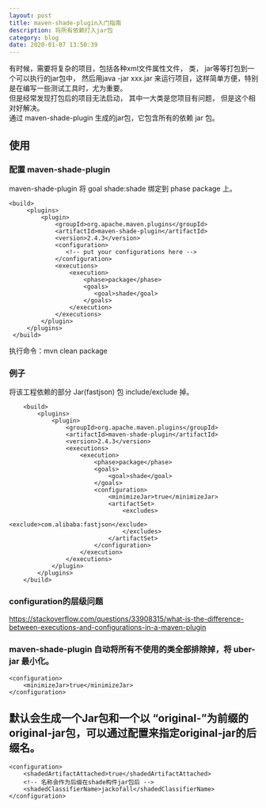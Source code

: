 ```yaml
---
layout: post
title: maven-shade-plugin入门指南
description: 将所有依赖打入jar包
category: blog
date: 2020-01-07 13:50:39
---
```


有时候，需要将复杂的项目，包括各种xml文件属性文件， 类， jar等等打包到一个可以执行的jar包中， 然后用java -jar  xxx.jar 来运行项目，这样简单方便，特别是在编写一些测试工具时，尤为重要。  
但是经常发现打包后的项目无法启动， 其中一大类是您项目有问题， 但是这个相对好解决。  
通过 maven-shade-plugin 生成的jar包，它包含所有的依赖 jar 包。

## 使用
### 配置 maven-shade-plugin
maven-shade-plugin 将 goal shade:shade 绑定到 phase package 上。

```
<build>
     <plugins>
         <plugin>
             <groupId>org.apache.maven.plugins</groupId>
             <artifactId>maven-shade-plugin</artifactId>
             <version>2.4.3</version>
             <configuration>
                <!-- put your configurations here -->
             </configuration>
             <executions>
                 <execution>
                     <phase>package</phase>
                     <goals>
                        <goal>shade</goal>
                     </goals>
                 </execution>
             </executions>
         </plugin>
     </plugins>
 </build>
```
执行命令：mvn clean package

### 例子
将该工程依赖的部分 Jar(fastjson) 包 include/exclude 掉。

```
    <build>
        <plugins>
            <plugin>
                <groupId>org.apache.maven.plugins</groupId>
                <artifactId>maven-shade-plugin</artifactId>
                <version>2.4.3</version>
                <executions>
                    <execution>
                        <phase>package</phase>
                        <goals>
                            <goal>shade</goal>
                        </goals>
                        <configuration>
                            <minimizeJar>true</minimizeJar>
                            <artifactSet>
                                <excludes>
                                    <exclude>com.alibaba:fastjson</exclude>
                                </excludes>
                            </artifactSet>
                        </configuration>
                    </execution>
                </executions>
            </plugin>
        </plugins>
    </build>
```

### configuration的层级问题
https://stackoverflow.com/questions/33908315/what-is-the-difference-between-executions-and-configurations-in-a-maven-plugin

### maven-shade-plugin 自动将所有不使用的类全部排除掉，将 uber-jar 最小化。

```
<configuration>
    <minimizeJar>true</minimizeJar>
</configuration>
```

## 默认会生成一个Jar包和一个以 “original-”为前缀的original-jar包，可以通过配置来指定original-jar的后缀名。

```
<configuration>
    <shadedArtifactAttached>true</shadedArtifactAttached>
    <!-- 名称会作为后缀在shade构件jar包后 -->
    <shadedClassifierName>jackofall</shadedClassifierName>
</configuration>
```


